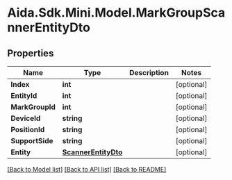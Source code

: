 # Aida.Sdk.Mini.Model.MarkGroupScannerEntityDto

## Properties

Name | Type | Description | Notes
------------ | ------------- | ------------- | -------------
**Index** | **int** |  | [optional] 
**EntityId** | **int** |  | [optional] 
**MarkGroupId** | **int** |  | [optional] 
**DeviceId** | **string** |  | [optional] 
**PositionId** | **string** |  | [optional] 
**SupportSide** | **string** |  | [optional] 
**Entity** | [**ScannerEntityDto**](ScannerEntityDto.md) |  | [optional] 

[[Back to Model list]](../README.md#documentation-for-models) [[Back to API list]](../README.md#documentation-for-api-endpoints) [[Back to README]](../README.md)

